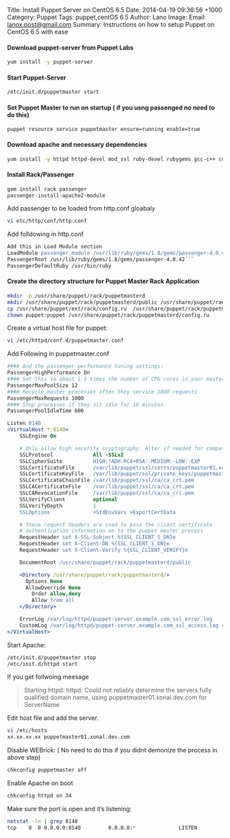 Title: Install Puppet Server on CentOS 6.5
Date: 2014-04-19 09:36:56 +1000
Category: Puppet
Tags: puppet,centOS 6.5
Author: Lano
Image:
Email: lanox.post@gmail.com
Summary: Instructions on how to setup Puppet on CentOS 6.5 with ease


#### Download puppet-server from Puppet Labs
```bash
yum install -y puppet-server
```
#### Start Puppet-Server
```bash
/etc/init.d/puppetmaster start
```
#### Set Puppet Master to run on startup ( if you usng passenged no need to do this)
```puppet
puppet resource service puppetmaster ensure=running enable=true
```
#### Download apache and necessary dependencies
```bash
yum install -y httpd httpd-devel mod_ssl ruby-devel rubygems gcc-c++ curl-devel zlib-devel make automake openssl-devel
```
#### Install Rack/Passenger
```bash
gem install rack passenger
passenger-install-apache2-module
```

Add passenger to be loaded from http.conf gloabaly
```bash
vi etc/http/conf/http.conf
```
Add folldowing in http.conf

```apache
Add this in Load Module section
LoadModule passenger_module /usr/lib/ruby/gems/1.8/gems/passenger-4.0.42/buildout/apache2/mod_passenger.so
PassengerRoot /usr/lib/ruby/gems/1.8/gems/passenger-4.0.42```
PassengerDefaultRuby /usr/bin/ruby
```

#### Create the directory structure for Puppet Master Rack Application
```bash
mkdir -p /usr/share/puppet/rack/puppetmasterd
mkdir /usr/share/puppet/rack/puppetmasterd/public /usr/share/puppet/rack/puppetmasterd/tmp
cp /usr/share/puppet/ext/rack/config.ru  /usr/share/puppet/rack/puppetmasterd/
chown puppet:puppet /usr/share/puppet/rack/puppetmasterd/config.ru
```
Create a virtual host file for puppet:

```bash
vi /etc/httpd/conf.d/puppetmaster.conf
```
Add Following in puppetmaster.conf

```apache
#### And the passenger performance tuning settings:
PassengerHighPerformance On
#### Set this to about 1.5 times the number of CPU cores in your master:
PassengerMaxPoolSize 12
#### Recycle master processes after they service 1000 requests
PassengerMaxRequests 1000
#### Stop processes if they sit idle for 10 minutes
PassengerPoolIdleTime 600

Listen 8140
<VirtualHost *:8140>
    SSLEngine On

    # Only allow high security cryptography. Alter if needed for compatibility.
    SSLProtocol             All -SSLv2
    SSLCipherSuite          HIGH:!ADH:RC4+RSA:-MEDIUM:-LOW:-EXP
    SSLCertificateFile      /var/lib/puppet/ssl/certs/puppetmaster01.xonal.dev.com.pem
    SSLCertificateKeyFile   /var/lib/puppet/ssl/private_keys/puppetmaster01.dev.xonal.com.pem
    SSLCertificateChainFile /var/lib/puppet/ssl/ca/ca_crt.pem
    SSLCACertificateFile    /var/lib/puppet/ssl/ca/ca_crt.pem
    SSLCARevocationFile     /var/lib/puppet/ssl/ca/ca_crl.pem
    SSLVerifyClient         optional
    SSLVerifyDepth          1
    SSLOptions              +StdEnvVars +ExportCertData

    # These request headers are used to pass the client certificate
    # authentication information on to the puppet master process
    RequestHeader set X-SSL-Subject %{SSL_CLIENT_S_DN}e
    RequestHeader set X-Client-DN %{SSL_CLIENT_S_DN}e
    RequestHeader set X-Client-Verify %{SSL_CLIENT_VERIFY}e

    DocumentRoot /usr/share/puppet/rack/puppetmasterd/public

    <Directory /usr/share/puppet/rack/puppetmasterd/>
      Options None
      AllowOverride None
        Order allow,deny
        Allow from all
    </Directory>

    ErrorLog /var/log/httpd/puppet-server.example.com_ssl_error.log
    CustomLog /var/log/httpd/puppet-server.example.com_ssl_access.log combined
</VirtualHost>
```
Start Apache:
```bash 
/etc/init.d/puppetmaster stop
/etc/init.d/httpd start
```
If you get follwoing meesage
> Starting httpd: httpd: Could not reliably determine the servers fully qualified domain name, using puppetmaster01.xonal.dev.com for ServerName

Edit host file and add the server.

```bash
vi /etc/hosts
xx.xx.xx.xx puppetmaster01.xonal.dev.com
```

Disable WEBrick: ( No need to do this if you didnt demonize the process in above step)
```bash
chkconfig puppetmaster off
```
Enable Apache on boot
```bash
chkconfig httpd on 34
```
Make sure the port is open and it’s listening:
```bash
netstat -ln | grep 8140
tcp    0  0 0.0.0.0:8140         0.0.0.0:*              LISTEN
```
